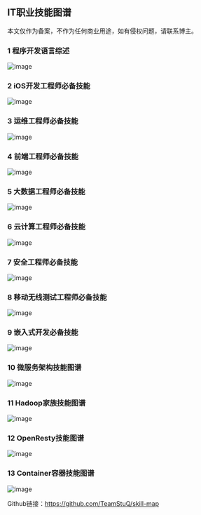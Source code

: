 ## IT职业技能图谱

本文仅作为备案，不作为任何商业用途，如有侵权问题，请联系博主。

### 1 程序开发语言综述

![image]()

### 2 iOS开发工程师必备技能

![image]()

### 3 运维工程师必备技能

![image]()

### 4 前端工程师必备技能

![image]()

### 5 大数据工程师必备技能

![image]()

### 6 云计算工程师必备技能

![image]()

### 7 安全工程师必备技能

![image]()

### 8 移动无线测试工程师必备技能

![image]()

### 9 嵌入式开发必备技能

![image]()

### 10 微服务架构技能图谱

![image]()

### 11 Hadoop家族技能图谱

![image]()

### 12 OpenResty技能图谱

![image]()

### 13 Container容器技能图谱

![image]()

Github链接：https://github.com/TeamStuQ/skill-map
